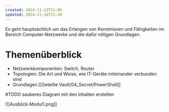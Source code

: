 ```yaml
---
created: 2024-11-13T11:06
updated: 2024-11-16T11:39
---
```

Es geht hauptsächlich um das Erlangen von Kenntnissen und Fähigkeiten im Bereich Computer-Netzwerke und die dafür nötigen Grundlagen.

# Themenüberblick
* Netzwerkkomponenten: Switch, Router
* Topologien: Die Art und Weise, wie IT-Geräte miteinander verbunden sind
* Grundlagen [[Geteilte Vault/04_Secret/PowerShell]]

#TODO sauberes Diagram mit den Inhalten erstellen

![[Ausblick-Modul1.png]]